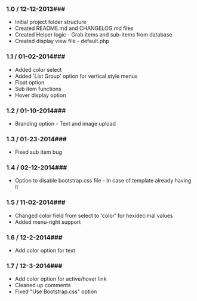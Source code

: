 ### 1.0 / 12-12-2013###

* Initial project folder structure
* Created README.md and CHANGELOG.md files
* Created Helper logic - Grab items and sub-items from database
* Created display view file - default.php

### 1.1 / 01-02-2014###

* Added color select
* Added 'List Group' option for vertical style menus
* Float option
* Sub item functions
* Hover display option

### 1.2 / 01-10-2014###

* Branding option - Text and image upload

### 1.3 / 01-23-2014###

* Fixed sub item bug

### 1.4 / 02-12-2014###

* Option to disable bootstrap.css file - In case of template already having it

### 1.5 / 11-02-2014###

* Changed color field from select to 'color' for hexidecimal values
* Added menu-right support

### 1.6 / 12-2-2014###
* Add color option for text

### 1.7 / 12-3-2014###
* Add color option for active/hover link
* Cleaned up comments
* Fixed "Use Bootstrap.css" option